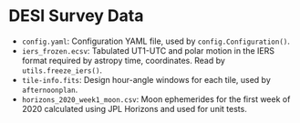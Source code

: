 # DESI Survey Data

- `config.yaml`: Configuration YAML file, used by `config.Configuration()`.
- `iers_frozen.ecsv`: Tabulated UT1-UTC and polar motion in the IERS format required by astropy time, coordinates.  Read by `utils.freeze_iers()`.
- `tile-info.fits`: Design hour-angle windows for each tile, used by `afternoonplan`.
- `horizons_2020_week1_moon.csv`: Moon ephemerides for the first week of 2020 calculated using JPL Horizons and used for unit tests.

